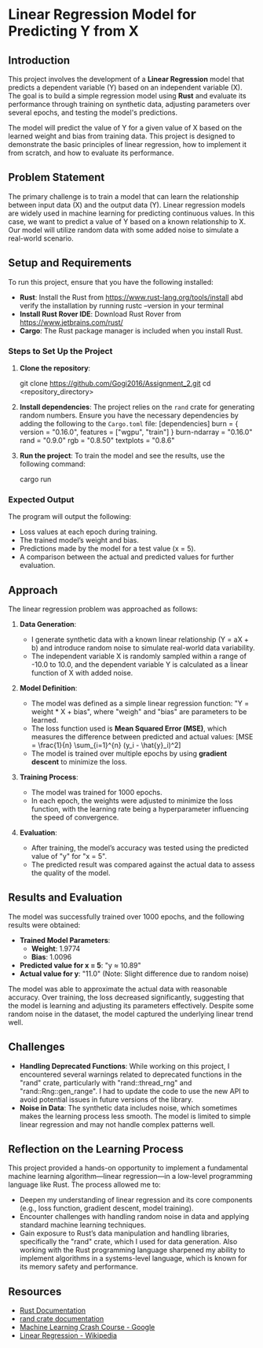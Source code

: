 # Linear Regression Model for Predicting Y from X

## Introduction

This project involves the development of a **Linear Regression** model that predicts a dependent variable (Y) based on an independent variable (X). The goal is to build a simple regression model using **Rust** and evaluate its performance through training on synthetic data, adjusting parameters over several epochs, and testing the model's predictions.

The model will predict the value of Y for a given value of X based on the learned weight and bias from training data. This project is designed to demonstrate the basic principles of linear regression, how to implement it from scratch, and how to evaluate its performance.

## Problem Statement

The primary challenge is to train a model that can learn the relationship between input data (X) and the output data (Y). Linear regression models are widely used in machine learning for predicting continuous values. In this case, we want to predict a value of Y based on a known relationship to X. Our model will utilize random data with some added noise to simulate a real-world scenario.

## Setup and Requirements

To run this project, ensure that you have the following installed:

- **Rust**: Install the Rust from https://www.rust-lang.org/tools/install abd verify the installation by running rustc –version in your terminal
- **Install Rust Rover IDE**: Download Rust Rover from https://www.jetbrains.com/rust/
- **Cargo**: The Rust package manager is included when you install Rust.

### Steps to Set Up the Project

1. **Clone the repository**:
   
    git clone https://github.com/Gogi2016/Assignment_2.git
   cd <repository_directory>

3. **Install dependencies**:
    The project relies on the `rand` crate for generating random numbers. Ensure you have the necessary dependencies by adding the following to the `Cargo.toml` file:
    [dependencies]
burn = { version = "0.16.0", features = ["wgpu", "train"] }
burn-ndarray = "0.16.0"
rand = "0.9.0"
rgb = "0.8.50"
textplots = "0.8.6"

4. **Run the project**:
    To train the model and see the results, use the following command:

    cargo run

### Expected Output

The program will output the following:

- Loss values at each epoch during training.
- The trained model’s weight and bias.
- Predictions made by the model for a test value (x = 5).
- A comparison between the actual and predicted values for further evaluation.

## Approach

The linear regression problem was approached as follows:

1. **Data Generation**: 
    - I generate synthetic data with a known linear relationship (Y = aX + b) and introduce random noise to simulate real-world data variability.
    - The independent variable X is randomly sampled within a range of -10.0 to 10.0, and the dependent variable Y is calculated as a linear function of X with added noise.

2. **Model Definition**:
    - The model was defined as a simple linear regression function: "Y = weight * X + bias", where "weigh" and "bias" are parameters to be learned.
    - The loss function used is **Mean Squared Error (MSE)**, which measures the difference between predicted and actual values:
      \[MSE = \frac{1}{n} \sum_{i=1}^{n} (y_i - \hat{y}_i)^2\]
    - The model is trained over multiple epochs by using **gradient descent** to minimize the loss.

3. **Training Process**:
    - The model was trained for 1000 epochs.
    - In each epoch, the weights were adjusted to minimize the loss function, with the learning rate being a hyperparameter influencing the speed of convergence.

4. **Evaluation**:
    - After training, the model’s accuracy was tested using the predicted value of "y" for "x = 5".
    - The predicted result was compared against the actual data to assess the quality of the model.

## Results and Evaluation

The model was successfully trained over 1000 epochs, and the following results were obtained:

- **Trained Model Parameters**:
  - **Weight**: 1.9774
  - **Bias**: 1.0096
- **Predicted value for x = 5**: "y ≈ 10.89"
- **Actual value for y**: "11.0" (Note: Slight difference due to random noise)

The model was able to approximate the actual data with reasonable accuracy. Over training, the loss decreased significantly, suggesting that the model is learning and adjusting its parameters effectively. Despite some random noise in the dataset, the model captured the underlying linear trend well.

## Challenges

- **Handling Deprecated Functions**: While working on this project, I encountered several warnings related to deprecated functions in the "rand" crate, particularly with "rand::thread_rng" and "rand::Rng::gen_range". I had to update the code to use the new API to avoid potential issues in future versions of the library.
- **Noise in Data**: The synthetic data includes noise, which sometimes makes the learning process less smooth. The model is limited to simple linear regression and may not handle complex patterns well.
  
## Reflection on the Learning Process

This project provided a hands-on opportunity to implement a fundamental machine learning algorithm—linear regression—in a low-level programming language like Rust. The process allowed me to:
- Deepen my understanding of linear regression and its core components (e.g., loss function, gradient descent, model training).
- Encounter challenges with handling random noise in data and applying standard machine learning techniques.
- Gain exposure to Rust’s data manipulation and handling libraries, specifically the "rand" crate, which I used for data generation.
Also working with the Rust programming language sharpened my ability to implement algorithms in a systems-level language, which is known for its memory safety and performance.

## Resources

- [Rust Documentation](https://doc.rust-lang.org/book/)
- [rand crate documentation](https://docs.rs/rand/latest/rand/)
- [Machine Learning Crash Course - Google](https://developers.google.com/machine-learning/crash-course)
- [Linear Regression - Wikipedia](https://en.wikipedia.org/wiki/Linear_regression)

